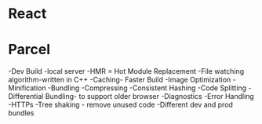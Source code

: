 # React

# Parcel
-Dev Build
-local server
-HMR = Hot Module Replacement
-File watching algorithm-written in C++
-Caching- Faster Build
-Image Optimization
-Minification
-Bundling
-Compressing
-Consistent Hashing
-Code Splitting
-Differential Bundling- to support older browser
-Diagnostics
-Error Handling
-HTTPs
-Tree shaking - remove unused code
-Different dev and prod bundles